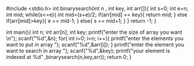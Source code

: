 #include <stdio.h>
int binarysearch(int n ,  int key, int arr[]){
    int s=0;
    int e=n;
    int mid;
    while(s<=e){
        int mid=(s+e)/2;
        if(arr[mid] == key){
            return mid;
        }
        else if(arr[mid]>key){
            e ==  mid-1;
        }
        else{
            s == mid+1;
        }
    }
return -1;
}

int main(){
int n;
int arr[n];
int key;
printf("enter the size of array you want \n");
scanf("%d",&n);
for( int i=0; i<n; i++){
    printf("enter the elements you want to put in array ");
    scanf("%d",&arr[i]);
}
printf("enter the element you want to search in array ");
scanf("%d",&key);
printf("your element is indexed at %d" ,binarysearch(n,key,arr));
return 0;
}
